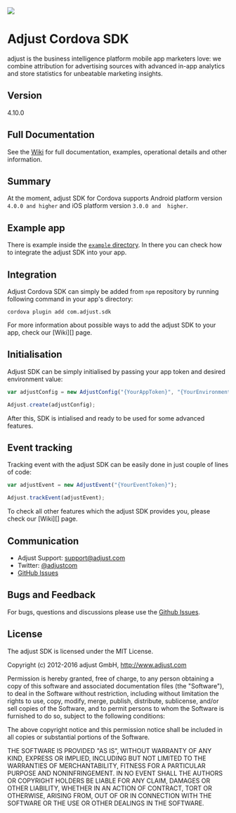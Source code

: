 <img src="https://www.adjust.com/assets/downloads/og_banner.png">

# Adjust Cordova SDK

adjust is the business intelligence platform mobile app marketers love: we combine attribution for advertising sources with 
advanced in-app analytics and store statistics for unbeatable marketing insights.

## Version

4.10.0

## Full Documentation

See the [Wiki](https://github.com/adjust/cordova_sdk/wiki/) for full documentation, examples, operational details and other 
information.

## Summary

At the moment, adjust SDK for Cordova supports Android platform version `4.0.0 and higher` and iOS platform version `3.0.0 and 
higher`.

## Example app

There is example inside the [`example` directory][example]. In there you can check how to integrate the adjust SDK into your 
app.

## Integration

Adjust Cordova SDK can simply be added from `npm` repository by running following command in your app's directory:

```
cordova plugin add com.adjust.sdk
```

For more information about possible ways to add the adjust SDK to your app, check our [Wiki][] page.

## Initialisation

Adjust SDK can be simply initialised by passing your app token and desired environment value:

```js
var adjustConfig = new AdjustConfig("{YourAppToken}", "{YourEnvironment}");

Adjust.create(adjustConfig);
```

After this, SDK is intialised and ready to be used for some advanced features.

## Event tracking

Tracking event with the adjust SDK can be easily done in just couple of lines of code:

```js
var adjustEvent = new AdjustEvent("{YourEventToken}");

Adjust.trackEvent(adjustEvent);
```

To check all other features which the adjust SDK provides you, please check our [Wiki][] page.

## Communication

- Adjust Support: support@adjust.com
- Twitter: [@adjustcom](http://twitter.com/adjustcom)
- [GitHub Issues](https://github.com/adjust/cordova_sdk/issues)

## Bugs and Feedback

For bugs, questions and discussions please use the [Github Issues](https://github.com/adjust/cordova_sdk/issues).

## License

The adjust SDK is licensed under the MIT License.

Copyright (c) 2012-2016 adjust GmbH, 
http://www.adjust.com

Permission is hereby granted, free of charge, to any person obtaining a copy of
this software and associated documentation files (the "Software"), to deal in
the Software without restriction, including without limitation the rights to
use, copy, modify, merge, publish, distribute, sublicense, and/or sell copies
of the Software, and to permit persons to whom the Software is furnished to do
so, subject to the following conditions:

The above copyright notice and this permission notice shall be included in all
copies or substantial portions of the Software.

THE SOFTWARE IS PROVIDED "AS IS", WITHOUT WARRANTY OF ANY KIND, EXPRESS OR
IMPLIED, INCLUDING BUT NOT LIMITED TO THE WARRANTIES OF MERCHANTABILITY,
FITNESS FOR A PARTICULAR PURPOSE AND NONINFRINGEMENT. IN NO EVENT SHALL THE
AUTHORS OR COPYRIGHT HOLDERS BE LIABLE FOR ANY CLAIM, DAMAGES OR OTHER
LIABILITY, WHETHER IN AN ACTION OF CONTRACT, TORT OR OTHERWISE, ARISING FROM,
OUT OF OR IN CONNECTION WITH THE SOFTWARE OR THE USE OR OTHER DEALINGS IN THE
SOFTWARE.

[example]:                  http://github.com/adjust/ios_sdk/tree/master/examples
[dashboard]:                http://adjust.com
[adjust.com]:               http://adjust.com

